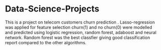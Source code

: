 # Data-Science-Projects
This is a project on telecom customers churn prediction .
Lasso-regression was applied for feature selection
churn(1) and no churn(0) were modelled and predicted using logistic regression, random forest, adaboost and neural network. Random forest was the best classfier giving good classification report compared to the other algorithms. 

